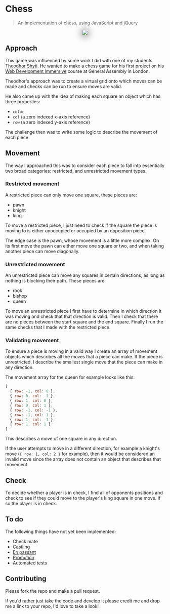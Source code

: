 # Chess

> An implementation of chess, using JavaScript and jQuery

<div style="text-align:center">
  <img src="https://user-images.githubusercontent.com/3531085/45269077-4ff36e80-b47f-11e8-8891-9d75ec201c5b.png" style="box-shadow:0 2px 25px 0">
</div>

## Approach

This game was influenced by some work I did with one of my students [Theodhor Shyti](https://github.com/Theodhor). He wanted to make a chess game for his first project on his [Web Development Immersive](https://generalassemb.ly/education/web-development-immersive) course at General Assembly in London.

Theodhor's approach was to create a virtual grid onto which moves can be made and checks can be run to ensure moves are valid.

He also came up with the idea of making each square an object which has three properties:

- `color`
- `col` (a zero indexed x-axis reference)
- `row` (a zero indexed y-axis reference)

The challenge then was to write some logic to describe the movement of each piece.

## Movement

The way I approached this was to consider each piece to fall into essentially two broad categories: restricted, and unrestricted movement types.

### Restricted movement

A restricted piece can only move one square, these pieces are:

- pawn
- knight
- king

To move a restricted piece, I just need to check if the square the piece is moving to is either unoccupied or occupied by an opposition piece.

The edge case is the pawn, whose movement is a little more complex. On its first move the pawn can either move one square or two, and when taking another piece can move diagonally.

### Unrestricted movement

An unrestricted piece can move any squares in certain directions, as long as nothing is blocking their path. These pieces are:

- rook
- bishop
- queen

To move an unrestricted piece I first have to determine in which direction it was moving and check that that direction is valid. Then I check that there are no pieces between the start square and the end square. Finally I run the same checks that I made with the restricted piece.

### Validating movement

To ensure a piece is moving in a valid way I create an array of movement objects which describes all the moves that a piece can make. If the piece is unrestricted, I describe the smallest single move that the piece can make in any direction.

The movement array for the queen for example looks like this:

```js
[
  { row: -1, col: 0 },
  { row: 0, col: -1 },
  { row: 1, col: 0 },
  { row: 0, col: 1 },
  { row: -1, col: -1 },
  { row: -1, col: 1 },
  { row: 1, col: -1 },
  { row: 1, col: 1 }
]
```

This describes a move of one square in any direction.

If the user attempts to move in a different direction, for example a knight's move (`{ row: 1, col: 2 }` for example), then it would be considered an invalid move since the array does not contain an object that describes that movement.

## Check

To decide whether a player is in check, I find all of opponents positions and check to see if they could move to the player's king square in one move. If so the player is in check.

## To do

The following things have not yet been implemented:

- Check mate
- [Castling](https://simple.wikipedia.org/wiki/Chess#Castling)
- [En passant](https://simple.wikipedia.org/wiki/Chess#En_passant)
- [Promotion](https://simple.wikipedia.org/wiki/Pawn_(chess)#Promotion)
- Automated tests

## Contributing

Please fork the repo and make a pull request.

If you'd rather just take the code and develop it please credit me and drop me a link to your repo, I'd love to take a look!
